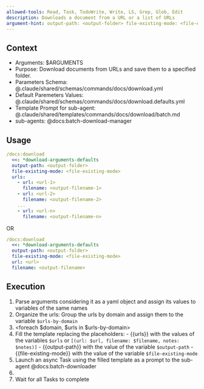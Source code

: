 ```yaml
---
allowed-tools: Read, Task, TodoWrite, Write, LS, Grep, Glob, Edit
description: Downloads a document from a URL or a list of URLs
argument-hint: output-path: <output-folder> file-existing-mode: <file-existing-mode> url: <url> filename: <output-filename>
---
```


## Context

- Arguments: <arguments>$ARGUMENTS</arguments>
- Purpose: <purpose>Download documents from URLs and save them to a specified folder.</purpose>
- Parameters Schema: <schema>@.claude/shared/schemas/commands/docs/download.yml</schema>
- Default Paremeters Values: <defaults>@.claude/shared/schemas/commands/docs/download.defaults.yml</defaults>
- Template Prompt for sub-agent: <batch-download-template>@.claude/shared/templates/commands/docs/download/batch.md</batch-download-template>
- sub-agents: <sub-agent>@docs:batch-download-manager</sub-agent>

## Usage

```yaml
/docs:download
  <<: *download-arguments-defaults
  output-path: <output-folder>
  file-existing-mode: <file-existing-mode>
  urls:
    - url: <url-1>
      filename: <output-filename-1>
    - url: <url-2>
      filename: <output-filename-2>
    ...
    - url: <url-n>
      filename: <output-filename-n>
```

OR

```yaml
/docs:download
  <<: *download-arguments-defaults
  output-path: <output-folder>
  file-existing-mode: <file-existing-mode>
  url: <url>
  filename: <output-filename>
```

## Execution

1. Parse arguments considering it as a yaml object and assign its values to variables of the same names
2. Organize the urls: Group the urls by domain and assign them to the variable `$urls-by-domain`
3. <foreach $domain, $urls in $urls-by-domain>	
  1. Fill the template <batch-download-template> replacing the placeholders:
    - {{urls}} with the values of the variables `$urls` or `[(url: $url, filename: $filename, notes: $notes)]`
    - {{output-path}} with the value of the variable `$output-path`
    - {{file-existing-mode}} with the value of the variable `$file-existing-mode`
  2. Launch an async Task using the filled template as a prompt to the sub-agent <sub-agent>@docs:batch-downloader</sub-agent>
4. </foreach>
5. Wait for all Tasks to complete
